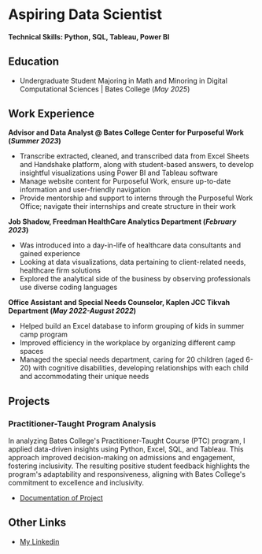 # Aspiring Data Scientist

#### Technical Skills: Python, SQL, Tableau, Power BI

## Education
- Undergraduate Student Majoring in Math and Minoring in Digital Computational Sciences | Bates College (_May 2025_)	

## Work Experience
**Advisor and Data Analyst @ Bates College Center for Purposeful Work (_Summer 2023_)**
- Transcribe extracted, cleaned, and transcribed data from Excel Sheets and Handshake platform, along with student-based answers, to develop insightful visualizations using Power BI and Tableau software
- Manage website content for Purposeful Work, ensure up-to-date information and user-friendly navigation
- Provide mentorship and support to interns through the Purposeful Work Office; navigate their internships and create structure in their work


**Job Shadow, Freedman HealthCare Analytics Department (_February 2023_)**
- Was introduced into a day-in-life of healthcare data consultants and gained experience 
- Looking at data visualizations, data pertaining to client-related needs, healthcare firm solutions 
- Explored the analytical side of the business by observing professionals use diverse coding languages 


**Office Assistant and Special Needs Counselor, Kaplen JCC Tikvah Department  (_May 2022-August 2022_)**    
- Helped build an Excel database to inform grouping of kids in summer camp program 
- Improved efficiency in the workplace by organizing different camp spaces 
- Managed the special needs department, caring for 20 children (aged 6-20) with cognitive disabilities, developing relationships with each child and accommodating their unique needs 


## Projects
### Practitioner-Taught Program Analysis

In analyzing Bates College's Practitioner-Taught Course (PTC) program, I applied data-driven insights using Python, Excel, SQL, and Tableau. This approach improved decision-making on admissions and engagement, fostering inclusivity. The resulting positive student feedback highlights the program's adaptability and responsiveness, aligning with Bates College's commitment to excellence and inclusivity.

- [Documentation of Project](/ptc_data_project.pdf)

## Other Links

- [My Linkedin](https://www.linkedin.com/in/jamil-mouehla/)

